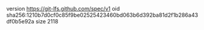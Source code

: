 version https://git-lfs.github.com/spec/v1
oid sha256:1210b7d0cf0c85f9be02525423460bd063b6d392ba81d2f1b286a43df0b5e92a
size 2118
